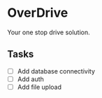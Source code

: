 # OverDrive
Your one stop drive solution.

## Tasks
- [ ] Add database connectivity
- [ ] Add auth
- [ ] Add file upload